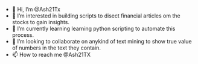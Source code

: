 - 👋 Hi, I’m @Ash21Tx
- 👀 I’m interested in building scripts to disect financial articles om the stocks to gain insights. 
- 🌱 I’m currently learning learning python scripting to automate this process.
- 💞️ I’m looking to collaborate on anykind of text mining to show true value of numbers in the text they contain. 
- 📫 How to reach me @Ash21TX

<!---
Ash21Tx/Ash21Tx is a ✨ special ✨ repository because its `README.md` (this file) appears on your GitHub profile.
You can click the Preview link to take a look at your changes.
--->
